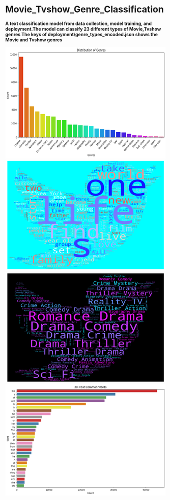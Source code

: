 # Movie_Tvshow_Genre_Classification

**A text classification model from data collection, model training, and deployment.The model can classify 23 different types of Movie,Tvshow genres The keys of deployment\genre_types_encoded.json shows the Movie and Tvshow genres**

<img src = "notebooks/download.png" width="700" height="350">

<img src = "notebooks/des_wordcloud.png" width="700" height="350">

<img src = "notebooks/genre_wordcloud.png" width="700" height="350">

<img src = "notebooks/most_common_words.png" width="700" height="350">
